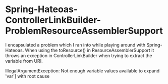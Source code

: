 # Spring-Hateoas-ControllerLinkBuilder-ProblemResourceAssemblerSupport
I encapsulated a problem which I ran into while playing around with Spring-Hateoas. When using the toResource() in ResourceAssemblerSupport it throws an exception in ControllerLinkBuilder when trying to extract the variable from URI.

IllegalArgumentException: Not enough variable values available to expand 'var'] with root cause
